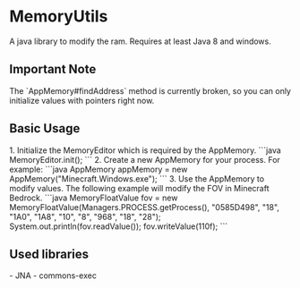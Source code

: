 <h1>MemoryUtils</h1>
A java library to modify the ram. Requires at least Java 8 and windows.

<h2>Important Note</h2>
The `AppMemory#findAddress` method is currently broken, so you can only initialize  
values with pointers right now.

<h2>Basic Usage</h2>
1. Initialize the MemoryEditor which is required by the AppMemory.
    ```java
    MemoryEditor.init();
    ```
2. Create a new AppMemory for your process. For example:
   ```java
   AppMemory appMemory = new AppMemory("Minecraft.Windows.exe");
   ```
3. Use the AppMemory to modify values. The following example will modify the FOV in Minecraft Bedrock.
   ```java
   MemoryFloatValue fov = new MemoryFloatValue(Managers.PROCESS.getProcess(), "0585D498", "18", "1A0", "1A8", "10", "8", "968", "18", "28");
   System.out.println(fov.readValue());
   fov.writeValue(110f);
   ```

<h2>Used libraries</h2>
- JNA
- commons-exec